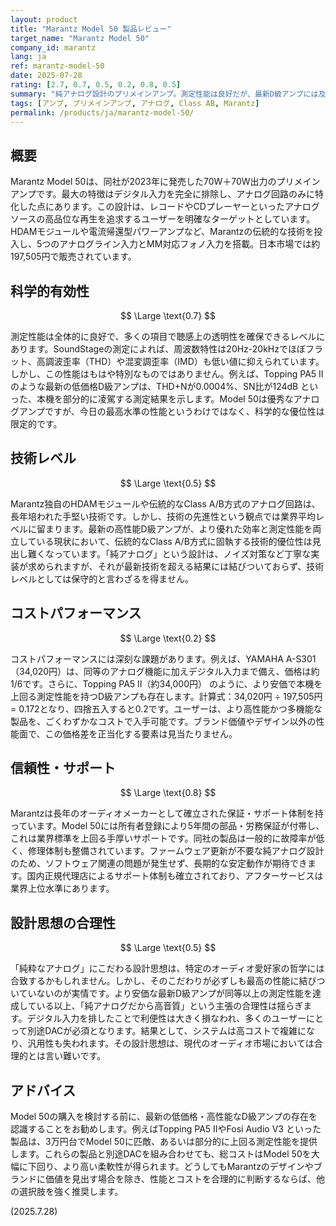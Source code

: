 ```yaml
---
layout: product
title: "Marantz Model 50 製品レビュー"
target_name: "Marantz Model 50"
company_id: marantz
lang: ja
ref: marantz-model-50
date: 2025-07-28
rating: [2.7, 0.7, 0.5, 0.2, 0.8, 0.5]
summary: "純アナログ設計のプリメインアンプ。測定性能は良好だが、最新D級アンプには及ばず、デジタル入力もないため、コストパフォーマンスと合理性に大きな課題がある。"
tags: [アンプ, プリメインアンプ, アナログ, Class AB, Marantz]
permalink: /products/ja/marantz-model-50/
---
```


## 概要

Marantz Model 50は、同社が2023年に発売した70W＋70W出力のプリメインアンプです。最大の特徴はデジタル入力を完全に排除し、アナログ回路のみに特化した点にあります。この設計は、レコードやCDプレーヤーといったアナログソースの高品位な再生を追求するユーザーを明確なターゲットとしています。HDAMモジュールや電流帰還型パワーアンプなど、Marantzの伝統的な技術を投入し、5つのアナログライン入力とMM対応フォノ入力を搭載。日本市場では約197,505円で販売されています。

## 科学的有効性

$$ \Large \text{0.7} $$

測定性能は全体的に良好で、多くの項目で聴感上の透明性を確保できるレベルにあります。SoundStageの測定によれば、周波数特性は20Hz-20kHzでほぼフラット、高調波歪率（THD）や混変調歪率（IMD）も低い値に抑えられています。しかし、この性能はもはや特別なものではありません。例えば、Topping PA5 IIのような最新の低価格D級アンプは、THD+Nが0.0004%、SN比が124dB といった、本機を部分的に凌駕する測定結果を示します。Model 50は優秀なアナログアンプですが、今日の最高水準の性能というわけではなく、科学的な優位性は限定的です。

## 技術レベル

$$ \Large \text{0.5} $$

Marantz独自のHDAMモジュールや伝統的なClass A/B方式のアナログ回路は、長年培われた手堅い技術です。しかし、技術の先進性という観点では業界平均レベルに留まります。最新の高性能D級アンプが、より優れた効率と測定性能を両立している現状において、伝統的なClass A/B方式に固執する技術的優位性は見出し難くなっています。「純アナログ」という設計は、ノイズ対策など丁寧な実装が求められますが、それが最新技術を超える結果には結びついておらず、技術レベルとしては保守的と言わざるを得ません。

## コストパフォーマンス

$$ \Large \text{0.2} $$

コストパフォーマンスには深刻な課題があります。例えば、YAMAHA A-S301（34,020円）は、同等のアナログ機能に加えデジタル入力まで備え、価格は約1/6です。さらに、Topping PA5 II（約34,000円） のように、より安価で本機を上回る測定性能を持つD級アンプも存在します。計算式：34,020円 ÷ 197,505円 = 0.172となり、四捨五入すると0.2です。ユーザーは、より高性能かつ多機能な製品を、ごくわずかなコストで入手可能です。ブランド価値やデザイン以外の性能面で、この価格差を正当化する要素は見当たりません。

## 信頼性・サポート

$$ \Large \text{0.8} $$

Marantzは長年のオーディオメーカーとして確立された保証・サポート体制を持っています。Model 50には所有者登録により5年間の部品・労務保証が付帯し、これは業界標準を上回る手厚いサポートです。同社の製品は一般的に故障率が低く、修理体制も整備されています。ファームウェア更新が不要な純アナログ設計のため、ソフトウェア関連の問題が発生せず、長期的な安定動作が期待できます。国内正規代理店によるサポート体制も確立されており、アフターサービスは業界上位水準にあります。

## 設計思想の合理性

$$ \Large \text{0.5} $$

「純粋なアナログ」にこだわる設計思想は、特定のオーディオ愛好家の哲学には合致するかもしれません。しかし、そのこだわりが必ずしも最高の性能に結びついていないのが実情です。より安価な最新D級アンプが同等以上の測定性能を達成している以上、「純アナログだから高音質」という主張の合理性は揺らぎます。デジタル入力を排したことで利便性は大きく損なわれ、多くのユーザーにとって別途DACが必須となります。結果として、システムは高コストで複雑になり、汎用性も失われます。その設計思想は、現代のオーディオ市場においては合理的とは言い難いです。

## アドバイス

Model 50の購入を検討する前に、最新の低価格・高性能なD級アンプの存在を認識することをお勧めします。例えばTopping PA5 IIやFosi Audio V3 といった製品は、3万円台でModel 50に匹敵、あるいは部分的に上回る測定性能を提供します。これらの製品と別途DACを組み合わせても、総コストはModel 50を大幅に下回り、より高い柔軟性が得られます。どうしてもMarantzのデザインやブランドに価値を見出す場合を除き、性能とコストを合理的に判断するならば、他の選択肢を強く推奨します。

(2025.7.28)
